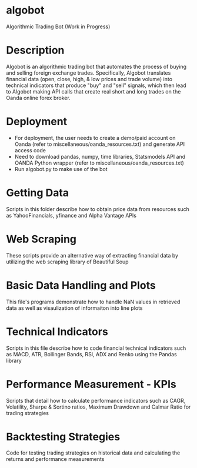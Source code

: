 # algobot
Algorithmic Trading Bot (Work in Progress)
# Description 
Algobot is an algorithmic trading bot that automates the process of buying and selling foreign exchange trades. Specifically, Algobot translates financial data (open, close, high, & low prices and trade volume) into technical indicators that produce "buy" and "sell" signals, which then lead to Algobot making API calls that create real short and long trades on the Oanda online forex broker.
# Deployment
- For deployment, the user needs to create a demo/paid account on Oanda (refer to miscellaneous/oanda_resources.txt) and generate API access code
- Need to download pandas, numpy, time libraries, Statsmodels API and OANDA Python wrapper (refer to miscellaneous/oanda_resources.txt)
- Run algobot.py to make use of the bot
# Getting Data
Scripts in this folder describe how to obtain price data from resources such as YahooFinancials, yfinance and Alpha Vantage APIs
# Web Scraping
These scripts provide an alternative way of extracting financial data by utilizing the web scraping library of Beautiful Soup
# Basic Data Handling and Plots
This file's programs demonstrate how to handle NaN values in retrieved data as well as visaulization of informaiton into line plots
# Technical Indicators 
Scripts in this file describe how to code financial technical indicators such as MACD, ATR, Bollinger Bands, RSI, ADX and Renko using the Pandas library
# Performance Measurement - KPIs
Scripts that detail how to calculate performance indicators such as CAGR, Volatility, Sharpe & Sortino ratios, Maximum Drawdown and Calmar Ratio for trading strategies 
# Backtesting Strategies
Code for testing trading strategies on historical data and calculating the returns and performance measurements 

